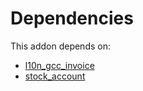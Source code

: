 # Dependencies

This addon depends on:

- [l10n_gcc_invoice](https://github.com/bringout/oca-ocb-l10n_asia-pacific/tree/bb39e591ad54bea0eecc23bd635811d07c560d16/odoo-bringout-oca-ocb-l10n_gcc_invoice)
- [stock_account](https://github.com/bringout/oca-ocb-accounting/tree/b1c998669b4208f15f21ea1c06eda9ff97b5e834/odoo-bringout-oca-ocb-stock_account)
